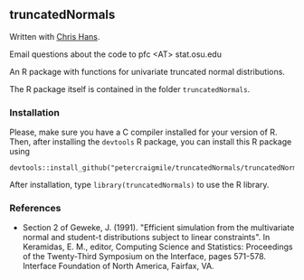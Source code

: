 ## truncatedNormals

Written with <a href="http://www.stat.osu.edu/~hans/">Chris Hans</a>.

Email questions about the code to pfc &lt;AT&gt; stat.osu.edu

An R package with functions for univariate truncated normal distributions.

The R package itself is contained in the folder `truncatedNormals`.


### Installation

Please, make sure you have a C compiler installed for your version of
R.  Then, after installing the `devtools` R package, you can install
this R package using

```
devtools::install_github("petercraigmile/truncatedNormals/truncatedNormals") 
```

After installation, type `library(truncatedNormals)` to use the R library.


### References

- Section 2 of Geweke, J. (1991). "Efficient simulation from the
multivariate normal and student-t distributions subject to linear
constraints". In Keramidas, E. M., editor, Computing Science and
Statistics: Proceedings of the Twenty-Third Symposium on the
Interface, pages 571-578. Interface Foundation of North America,
Fairfax, VA.
